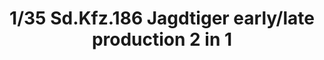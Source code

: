 ---
title: "1/35 Sd.Kfz.186 Jagdtiger early/late production 2 in 1"
price: "TBA" 
desc: "Maketa"
img_path: "/assets/img/TAKO8001.jpg"
brand: "N/A"
available: false
special_offer: false
new: false
soon: false
cat: "010000"
subcat: "010200"
subsubcat: "0N/A"
sifra: "TAKO8001"
---